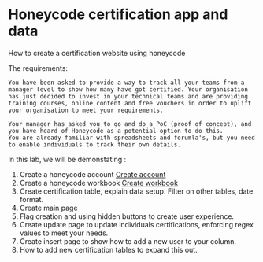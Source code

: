 # Honeycode certification app and data
How to create a certification website using honeycode

The requirements: 

```
You have been asked to provide a way to track all your teams from a manager level to show how many have got certified. Your organisation has just decided to invest in your technical teams and are providing training courses, online content and free vouchers in order to uplift your organisation to meet your requirements. 

Your manager has asked you to go and do a PoC (proof of concept), and you have heard of Honeycode as a potential option to do this.
You are already familiar with spreadsheets and forumla's, but you need to enable individuals to track their own details.
```

In this lab, we will be demonstating : 
1. Create a honeycode account [Create account](HoneyCodeAccCreate.md)
2. Create a honeycode workbook [Create workbook](CreateWorkbook/certificationworkbook.md)
3. Create certification table, explain data setup. Filter on other tables, date format. 
4. Create main page 
5. Flag creation and using hidden buttons to create user experience. 
6. Create update page to update individuals certifications, enforcing regex values to meet your needs.
7. Create insert page to show how to add a new user to your column.
8. How to add new certification tables to expand this out.

